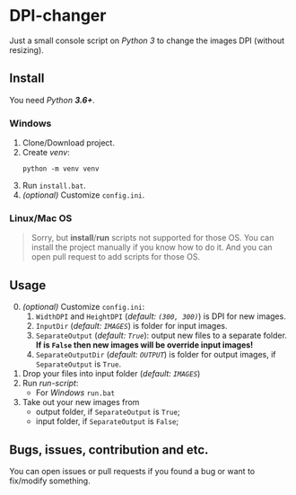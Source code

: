 # DPI-changer

Just a small console script on *Python 3* to change the images DPI (without resizing).

## Install

You need *Python **3.6+***.

### Windows

1. Clone/Download project.
2. Create *venv*:
   ```
   python -m venv venv
   ```
3. Run `install.bat`.
4. *(optional)* Customize `config.ini`.

### Linux/Mac OS

> Sorry, but **install**/**run** scripts not supported for those OS. 
> You can install the project manually if you know how to do it.
> And you can open pull request to add scripts for those OS.

## Usage

0. *(optional)* Customize `config.ini`:
   1. `WidthDPI` and `HeightDPI` (*default: `(300, 300)`*) is DPI for new images.
   2. `InputDir` (*default: `IMAGES`*) is folder for input images.
   3. `SeparateOutput` (*default: `True`*): output new files to a separate folder.
      **If is `False` then new images will be override input images!**
   4. `SeparateOutputDir` (*default: `OUTPUT`*) is folder for output images, if `SeparateOutput` is `True`.
1. Drop your files into input folder (*default: `IMAGES`*)
2. Run *run-script*:
   - For *Windows* `run.bat`
3. Take out your new images from
   - output folder, if `SeparateOutput` is `True`;
   - input folder, if `SeparateOutput` is `False`;

## Bugs, issues, contribution and etc.

You can open issues or pull requests if you found a bug or want to fix/modify something.